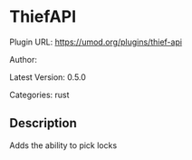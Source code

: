 # ThiefAPI

Plugin URL: https://umod.org/plugins/thief-api

Author: 

Latest Version: 0.5.0

Categories: rust

## Description

Adds the ability to pick locks
